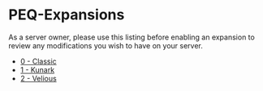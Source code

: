 # PEQ-Expansions

As a server owner, please use this listing before enabling an expansion to review any modifications you wish to have on your server.

* [0 - Classic](https://github.com/xackery/peq-expansions/blob/master/0-classic.md)
* [1 - Kunark](https://github.com/xackery/peq-expansions/blob/master/1-kunark.md)
* [2 - Velious](https://github.com/xackery/peq-expansions/blob/master/2-velious.md)
